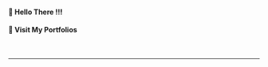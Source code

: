 #### **🙌 Hello There !!!**

#### 🔗 **Visit My Portfolios**

<div align="center">
    <a href="https://jayraj-borate.vercel.app" target="_blank"><img alt="" src="https://img.shields.io/badge/Portfolio-333333?style=for-the-badge&logo=vercel" style="vertical-align:center" /></a>
    <a href="https://x.com/jayraj_gb" target="_blank"><img alt="" src="https://img.shields.io/badge/Twitter-747474?logo=X&logoColor=fff&style=for-the-badge" style="vertical-align:center" /></a>
    <a href="https://linkedin.com/in/jayraj-borate-433035232" target="_blank"><img alt="" src="https://img.shields.io/badge/LinkedIn-b5b5b5?logo=linkedin&logoColor=fff&style=for-the-badge" style="vertical-align:center" /></a>
    <a href="/" target="_blank"><img alt="" src="https://img.shields.io/badge/Github-c8c8c8?style=for-the-badge&logo=Github&logoColor=000" style="vertical-align:center" /></a>
</div>

---
